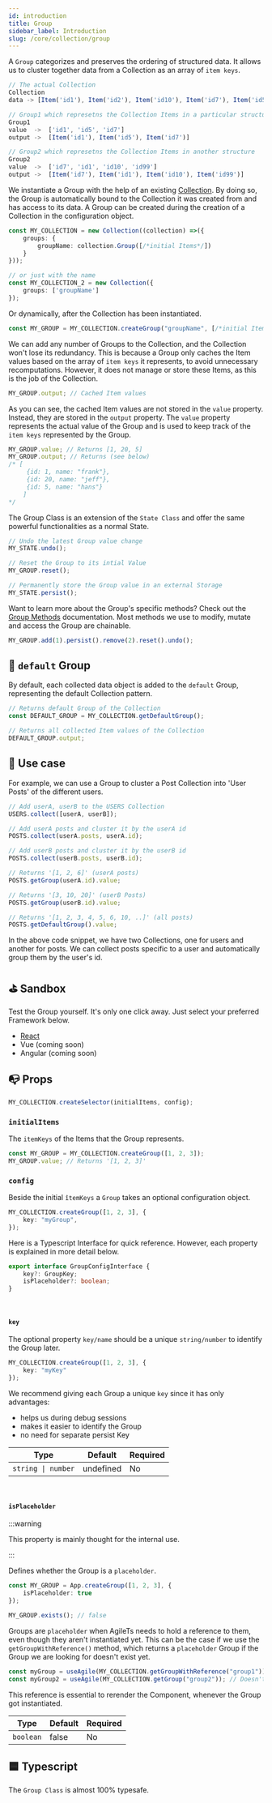 ```yaml
---
id: introduction
title: Group
sidebar_label: Introduction
slug: /core/collection/group
---
```


A `Group` categorizes and preserves the ordering of structured data.
It allows us to cluster together data from a Collection as an array of `item keys`.
```ts
// The actual Collection
Collection
data -> [Item('id1'), Item('id2'), Item('id10'), Item('id7'), Item('id5')]

// Group1 which represetns the Collection Items in a particular structure
Group1
value  ->  ['id1', 'id5', 'id7']
output ->  [Item('id1'), Item('id5'), Item('id7')]

// Group2 which represetns the Collection Items in another structure
Group2
value  ->  ['id7', 'id1', 'id10', 'id99']
output ->  [Item('id7'), Item('id1'), Item('id10'), Item('id99')]
```
We instantiate a Group with the help of an existing [Collection](../Introduction.md).
By doing so, the Group is automatically bound to the Collection it was created from
and has access to its data.
A Group can be created during the creation of a Collection in the configuration object.
```ts {3}
const MY_COLLECTION = new Collection((collection) =>({
    groups: {
        groupName: collection.Group([/*initial Items*/])
    }
}));

// or just with the name
const MY_COLLECTION_2 = new Collection({
    groups: ['groupName']
});
```
Or dynamically, after the Collection has been instantiated.
```ts
const MY_GROUP = MY_COLLECTION.createGroup("groupName", [/*initial Items*/]);
```
We can add any number of Groups to the Collection, 
and the Collection won't lose its redundancy.
This is because a Group only caches the Item values 
based on the array of `item keys` it represents, 
to avoid unnecessary recomputations.
However, it does not manage or store these Items,
as this is the job of the Collection.
```ts
MY_GROUP.output; // Cached Item values
```
As you can see, the cached Item values are not stored in the `value` property.
Instead, they are stored in the `output` property.
The `value` property represents the actual value of the Group
and is used to keep track of the `item keys` represented by the Group.
```ts
MY_GROUP.value; // Returns [1, 20, 5]
MY_GROUP.output; // Returns (see below)
/* [
     {id: 1, name: "frank"}, 
     {id: 20, name: "jeff"}, 
     {id: 5, name: "hans"}
    ]
*/
```
The Group Class is an extension of the `State Class`
and offer the same powerful functionalities as a normal State.
```ts
// Undo the latest Group value change
MY_STATE.undo();

// Reset the Group to its intial Value
MY_GROUP.reset();

// Permanently store the Group value in an external Storage
MY_STATE.persist(); 
```
Want to learn more about the Group's specific methods?
Check out the [Group Methods](./Methods.md) documentation.
Most methods we use to modify, mutate and access the Group are chainable.
```ts
MY_GROUP.add(1).persist().remove(2).reset().undo();
```


## 🍪 `default` Group
By default, each collected data object is added to the `default` Group,
representing the default Collection pattern.
```ts
// Returns default Group of the Collection
const DEFAULT_GROUP = MY_COLLECTION.getDefaultGroup(); 

// Returns all collected Item values of the Collection
DEFAULT_GROUP.output;
```


## 🔨 Use case
For example, we can use a Group to cluster
a Post Collection into 'User Posts' of the different users.
```ts
// Add userA, userB to the USERS Collection
USERS.collect([userA, userB]);

// Add userA posts and cluster it by the userA id
POSTS.collect(userA.posts, userA.id);

// Add userB posts and cluster it by the userB id
POSTS.collect(userB.posts, userB.id);

// Returns '[1, 2, 6]' (userA posts)
POSTS.getGroup(userA.id).value;

// Returns '[3, 10, 20]' (userB Posts)
POSTS.getGroup(userB.id).value;

// Returns '[1, 2, 3, 4, 5, 6, 10, ..]' (all posts)
POSTS.getDefaultGroup().value; 
```
In the above code snippet, we have two Collections, one for users and another for posts.
We can collect posts specific to a user and automatically group them by the user's id.


## ⛳️ Sandbox
Test the Group yourself. It's only one click away. Just select your preferred Framework below.
- [React](https://codesandbox.io/s/agilets-first-group-z5cnk)
- Vue (coming soon)
- Angular (coming soon)


## 📭 Props

```ts
MY_COLLECTION.createSelector(initialItems, config);
```

### `initialItems`

The `itemKeys` of the Items that the Group represents.
```ts {1}
const MY_GROUP = MY_COLLECTION.createGroup([1, 2, 3]);
MY_GROUP.value; // Returns '[1, 2, 3]'
```

### `config`

Beside the initial `îtemKeys` a `Group` takes an optional configuration object.
```ts
MY_COLLECTION.createGroup([1, 2, 3], {
    key: "myGroup",
});
```
Here is a Typescript Interface for quick reference. However,
each property is explained in more detail below.
```ts
export interface GroupConfigInterface {
    key?: GroupKey;
    isPlaceholder?: boolean;
}
```

<br/>

#### `key`
The optional property `key/name` should be a unique `string/number` to identify the Group later.
```ts
MY_COLLECTION.createGroup([1, 2, 3], {
    key: "myKey"
});
```
We recommend giving each Group a unique `key` since it has only advantages:
- helps us during debug sessions
- makes it easier to identify the Group
- no need for separate persist Key

| Type               | Default     | Required |
|--------------------|-------------|----------|
| `string \| number` | undefined   | No       |

<br/>

#### `isPlaceholder`

:::warning

This property is mainly thought for the internal use.

:::

Defines whether the Group is a `placeholder`.
```ts
const MY_GROUP = App.createGroup([1, 2, 3], {
    isPlaceholder: true
});

MY_GROUP.exists(); // false
```
Groups are `placeholder` when AgileTs needs to hold a reference to them,
even though they aren't instantiated yet.
This can be the case if we use the `getGroupWithReference()` method,
which returns a `placeholder` Group if the Group we are looking for doesn't exist yet.
```ts
const myGroup = useAgile(MY_COLLECTION.getGroupWithReference("group1")); // Causes rerender if Group got created
const myGroup2 = useAgile(MY_COLLECTION.getGroup("group2")); // Doesn't causes rerender if Group got created
```
This reference is essential to rerender the Component,
whenever the Group got instantiated.

| Type            | Default     | Required |
|-----------------|-------------|----------|
| `boolean`       | false       | No       |


## 🟦 Typescript

The `Group Class` is almost 100% typesafe.

